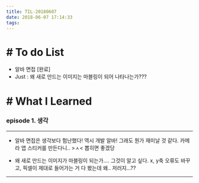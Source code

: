```yaml
---
title: TIL-20180607
date: 2018-06-07 17:14:33
tags: 
---
```


# # To do List

- 알바 면접 [완료]
- Just : 왜 새로 만드는 이미지는 마블링이 되어 나타나는가???


# # What I Learned

### episode 1. 생각

---

- 알바 면접은 생각보다 험난했다! 역시 개발 알바! 그래도 뭔가 재미날 것 같다. 카메라 앱 스티커를 만든다니.. >ㅅ< 뽑히면 좋겠당

- 왜 새로 만드는 이미지가 마블링이 되는가.... 그것이 알고 싶다. x, y축 오류도 바꾸고, 픽셀이 제대로 들어가는 거 다 봤는데 왜.. 저러지...??

---